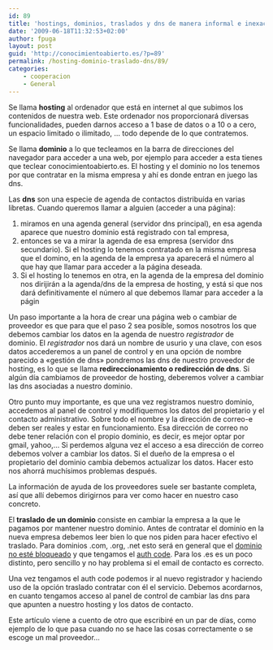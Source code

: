 ```yaml
---
id: 89
title: 'hostings, dominios, traslados y dns de manera informal e inexacta'
date: '2009-06-18T11:32:53+02:00'
author: fpuga
layout: post
guid: 'http://conocimientoabierto.es/?p=89'
permalink: /hosting-dominio-traslado-dns/89/
categories:
    - cooperacion
    - General
---
```


Se llama **hosting** al ordenador que está en internet al que subimos los contenidos de nuestra web. Este ordenador nos proporcionará diversas funcionalidades, pueden darnos acceso a 1 base de datos o a 10 o a cero, un espacio limitado o ilimitado, … todo depende de lo que contratemos.

Se llama **dominio** a lo que tecleamos en la barra de direcciones del navegador para acceder a una web, por ejemplo para acceder a esta tienes que teclear conocimientoabierto.es. El hosting y el dominio no los tenemos por que contratar en la misma empresa y ahí es donde entran en juego las dns.

Las **dns** son una especie de agenda de contactos distribuída en varias libretas. Cuando queremos llamar a alguien (acceder a una página):

1. miramos en una agenda general (servidor dns principal), en esa agenda aparece que nuestro dominio está registrado con tal empresa,
2. entonces se va a mirar la agenda de esa empresa (servidor dns secundario). Si el hosting lo tenemos contratado en la misma empresa que el domino, en la agenda de la empresa ya aparecerá el número al que hay que llamar para acceder a la página deseada.
3. Si el hosting lo tenemos en otra, en la agenda de la empresa del dominio nos dirijirán a la agenda/dns de la empresa de hosting, y está si que nos dará definitivamente el número al que debemos llamar para acceder a la págin

Un paso importante a la hora de crear una página web o cambiar de proveedor es que para que el paso 2 sea posible, somos nosotros los que debemos cambiar los datos en la agenda de nuestro *registrador* de dominio. El *registrador* nos dará un nombre de usurio y una clave, con esos datos accederemos a un panel de control y en una opción de nombre parecido a «gestión de dns» pondremos las dns de nuestro proveedor de hosting, es lo que se llama **redireccionamiento o redirección de dns**. Si algún día cambiamos de proveedor de hosting, deberemos volver a cambiar las dns asociadas a nuestro dominio.

Otro punto muy importante, es que una vez registramos nuestro dominio, accedemos al panel de control y modifiquemos los datos del propietario y el contacto administrativo. Sobre todo el nombre y la dirección de correo-e deben ser reales y estar en funcionamiento. Esa dirección de correo no debe tener relación con el propio dominio, es decir, es mejor optar por gmail, yahoo,… Si perdemos alguna vez el acceso a esa dirección de correo debemos volver a cambiar los datos. Si el dueño de la empresa o el propietario del dominio cambia debemos actualizar los datos. Hacer esto nos ahorrá muchísimos problemas después.

La información de ayuda de los proveedores suele ser bastante completa, así que allí debemos dirigirnos para ver como hacer en nuestro caso concreto.

El **traslado de un dominio** consiste en cambiar la empresa a la que le pagamos por mantener nuestro dominio. Antes de contratar el dominio en la nueva empresa debemos leer bien lo que nos piden para hacer efectivo el traslado. Para dominios .com, .org, .net esto será en general que el [dominio no esté bloqueado](http://dinahosting.com/Video/CaduDomOK/CaduDomOK.html) y que tengamos el [auth code](http://www.wdbc.com/domain/transfer-authcode.cfm). Para los .es es un poco distinto, pero sencillo y no hay problema si el email de contacto es correcto.

Una vez tengamos el auth code podemos ir al nuevo registrador y haciendo uso de la opción traslado contratar con él el servicio. Debemos acordarnos, en cuanto tengamos acceso al panel de control de cambiar las dns para que apunten a nuestro hosting y los datos de contacto.

Este artículo viene a cuento de otro que escribiré en un par de días, como ejemplo de lo que pasa cuando no se hace las cosas correctamente o se escoge un mal proveedor…